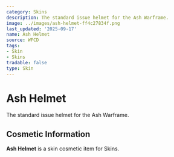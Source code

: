 ```yaml
---
category: Skins
description: The standard issue helmet for the Ash Warframe.
image: ../images/ash-helmet-ff4c27834f.png
last_updated: '2025-09-17'
name: Ash Helmet
source: WFCD
tags:
- Skin
- Skins
tradable: false
type: Skin
---
```


# Ash Helmet

The standard issue helmet for the Ash Warframe.

## Cosmetic Information

**Ash Helmet** is a skin cosmetic item for Skins.

